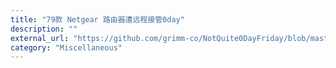 ```yaml
---
title: "79款 Netgear 路由器遭远程接管0day"
description: ""
external_url: "https://github.com/grimm-co/NotQuite0DayFriday/blob/master/2020.06.15-netgear/exploit.py"
category: "Miscellaneous"
---
```

